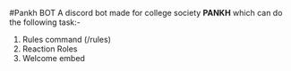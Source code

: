#Pankh BOT
A discord bot made for college society **PANKH** which can do the following task:-
1. Rules command (/rules)
2. Reaction Roles
3. Welcome embed

